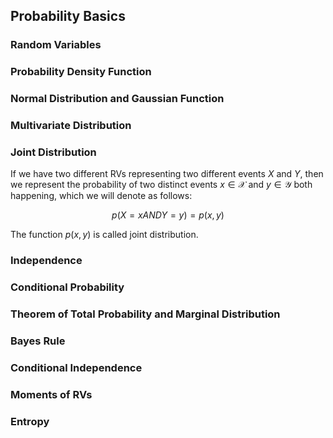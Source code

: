 ## Probability Basics


### Random Variables

### Probability Density Function

### Normal Distribution and Gaussian Function


### Multivariate Distribution

### Joint Distribution

If we have two different RVs representing two different events $X$ and $Y$, 
then we represent the probability of two distinct events $x \in \mathcal{X}$ and $y \in \mathcal{Y}$ both happening, which we will denote as follows:

$$
p(X=x AND Y=y) = p(x,y)
$$

The function $p(x,y)$ is called joint distribution.

### Independence

### Conditional Probability


### Theorem of Total Probability and Marginal Distribution


### Bayes Rule

### Conditional Independence

### Moments of RVs

### Entropy
